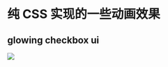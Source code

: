 
# 纯 CSS 实现的一些动画效果

## glowing checkbox ui
![](https://gitee.com/cym2050/picture-bed/raw/master/img/GIF%202020-10-11%2011-40-56.gif)